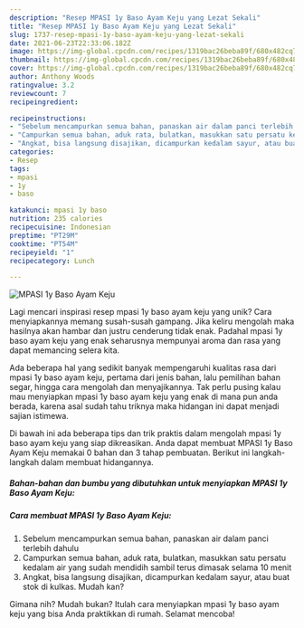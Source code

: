 ```yaml
---
description: "Resep MPASI 1y Baso Ayam Keju yang Lezat Sekali"
title: "Resep MPASI 1y Baso Ayam Keju yang Lezat Sekali"
slug: 1737-resep-mpasi-1y-baso-ayam-keju-yang-lezat-sekali
date: 2021-06-23T22:33:06.182Z
image: https://img-global.cpcdn.com/recipes/1319bac26beba89f/680x482cq70/mpasi-1y-baso-ayam-keju-foto-resep-utama.jpg
thumbnail: https://img-global.cpcdn.com/recipes/1319bac26beba89f/680x482cq70/mpasi-1y-baso-ayam-keju-foto-resep-utama.jpg
cover: https://img-global.cpcdn.com/recipes/1319bac26beba89f/680x482cq70/mpasi-1y-baso-ayam-keju-foto-resep-utama.jpg
author: Anthony Woods
ratingvalue: 3.2
reviewcount: 7
recipeingredient:

recipeinstructions:
- "Sebelum mencampurkan semua bahan, panaskan air dalam panci terlebih dahulu"
- "Campurkan semua bahan, aduk rata, bulatkan, masukkan satu persatu kedalam air yang sudah mendidih sambil terus dimasak selama 10 menit"
- "Angkat, bisa langsung disajikan, dicampurkan kedalam sayur, atau buat stok di kulkas. Mudah kan?"
categories:
- Resep
tags:
- mpasi
- 1y
- baso

katakunci: mpasi 1y baso 
nutrition: 235 calories
recipecuisine: Indonesian
preptime: "PT29M"
cooktime: "PT54M"
recipeyield: "1"
recipecategory: Lunch

---
```



![MPASI 1y Baso Ayam Keju](https://img-global.cpcdn.com/recipes/1319bac26beba89f/680x482cq70/mpasi-1y-baso-ayam-keju-foto-resep-utama.jpg)

Lagi mencari inspirasi resep mpasi 1y baso ayam keju yang unik? Cara menyiapkannya memang susah-susah gampang. Jika keliru mengolah maka hasilnya akan hambar dan justru cenderung tidak enak. Padahal mpasi 1y baso ayam keju yang enak seharusnya mempunyai aroma dan rasa yang dapat memancing selera kita.

Ada beberapa hal yang sedikit banyak mempengaruhi kualitas rasa dari mpasi 1y baso ayam keju, pertama dari jenis bahan, lalu pemilihan bahan segar, hingga cara mengolah dan menyajikannya. Tak perlu pusing kalau mau menyiapkan mpasi 1y baso ayam keju yang enak di mana pun anda berada, karena asal sudah tahu triknya maka hidangan ini dapat menjadi sajian istimewa.




Di bawah ini ada beberapa tips dan trik praktis dalam mengolah mpasi 1y baso ayam keju yang siap dikreasikan. Anda dapat membuat MPASI 1y Baso Ayam Keju memakai 0 bahan dan 3 tahap pembuatan. Berikut ini langkah-langkah dalam membuat hidangannya.

<!--inarticleads1-->

##### Bahan-bahan dan bumbu yang dibutuhkan untuk menyiapkan MPASI 1y Baso Ayam Keju:





<!--inarticleads2-->

##### Cara membuat MPASI 1y Baso Ayam Keju:

1. Sebelum mencampurkan semua bahan, panaskan air dalam panci terlebih dahulu
1. Campurkan semua bahan, aduk rata, bulatkan, masukkan satu persatu kedalam air yang sudah mendidih sambil terus dimasak selama 10 menit
1. Angkat, bisa langsung disajikan, dicampurkan kedalam sayur, atau buat stok di kulkas. Mudah kan?




Gimana nih? Mudah bukan? Itulah cara menyiapkan mpasi 1y baso ayam keju yang bisa Anda praktikkan di rumah. Selamat mencoba!
